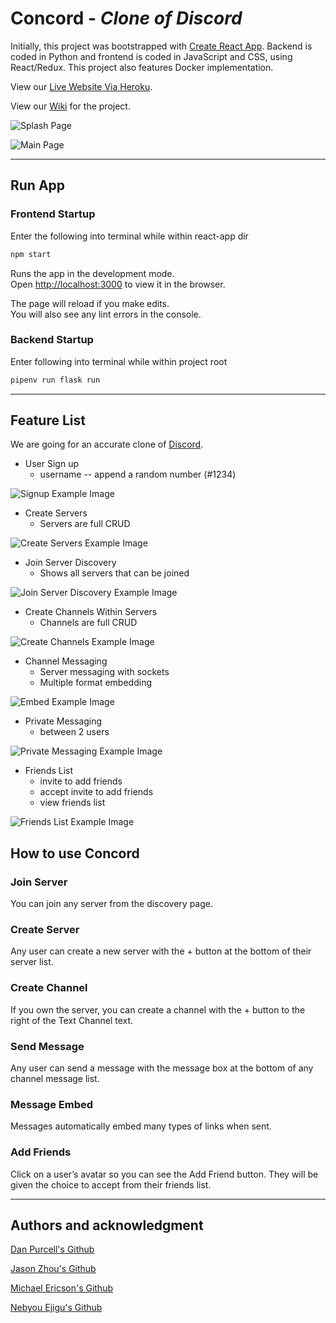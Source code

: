 # Concord - _Clone of Discord_

Initially, this project was bootstrapped with [Create React App](https://github.com/facebook/create-react-app). Backend is coded in Python and frontend is coded in JavaScript and CSS, using React/Redux. This project also features Docker implementation.

View our [Live Website Via Heroku](https://aa-concord.herokuapp.com/).

View our [Wiki](https://github.com/flow-state-15/discord_clone_group_projo/wiki) for the project.

![Splash Page](https://raw.githubusercontent.com/flow-state-15/discord_clone_2/master/Screenshots/Splash-Page.png)

![Main Page](https://raw.githubusercontent.com/flow-state-15/discord_clone_2/master/Screenshots/Main-View.png)

---

## Run App

### Frontend Startup

Enter the following into terminal while within react-app dir

```bash
npm start
```

Runs the app in the development mode.\
Open [http://localhost:3000](http://localhost:3000) to view it in the browser.

The page will reload if you make edits.\
You will also see any lint errors in the console.

### Backend Startup

Enter following into terminal while within project root

```bash
pipenv run flask run
```

---

## Feature List

We are going for an accurate clone of [Discord](http://discord.com).

- User Sign up
  - username -- append a random number (#1234)

![Signup Example Image](https://github.com/flow-state-15/discord_clone_2/blob/master/Screenshots/Signup.png)

- Create Servers
  - Servers are full CRUD

![Create Servers Example Image](https://github.com/flow-state-15/discord_clone_2/blob/master/Screenshots/Create-Server.png)

- Join Server Discovery
  - Shows all servers that can be joined

![Join Server Discovery Example Image](https://github.com/flow-state-15/discord_clone_2/blob/master/Screenshots/Discover-Servers.png)

- Create Channels Within Servers
  - Channels are full CRUD

![Create Channels Example Image](https://github.com/flow-state-15/discord_clone_2/blob/master/Screenshots/Create-Channel.png)

- Channel Messaging
  - Server messaging with sockets
  - Multiple format embedding

![Embed Example Image](https://raw.githubusercontent.com/flow-state-15/discord_clone_2/master/Screenshots/Embed.png)

- Private Messaging
  - between 2 users

![Private Messaging Example Image](https://github.com/flow-state-15/discord_clone_2/blob/master/Screenshots/Private-Message.png)

- Friends List
  - invite to add friends
  - accept invite to add friends
  - view friends list

![Friends List Example Image](https://github.com/flow-state-15/discord_clone_2/blob/master/Screenshots/Friends-List.png)

## How to use Concord

### Join Server

You can join any server from the discovery page.

### Create Server

Any user can create a new server with the + button at the bottom of their server list.

### Create Channel

If you own the server, you can create a channel with the + button to the right of the Text Channel text.

### Send Message

Any user can send a message with the message box at the bottom of any channel message list.

### Message Embed

Messages automatically embed many types of links when sent.

### Add Friends

Click on a user’s avatar so you can see the Add Friend button.
They will be given the choice to accept from their friends list.

---

## Authors and acknowledgment

[Dan Purcell's Github](https://github.com/flow-state-15)

[Jason Zhou's Github](https://github.com/CroissantAhhh)

[Michael Ericson's Github](https://github.com/Concrete18)

[Nebyou Ejigu's Github](https://github.com/nebbb)
